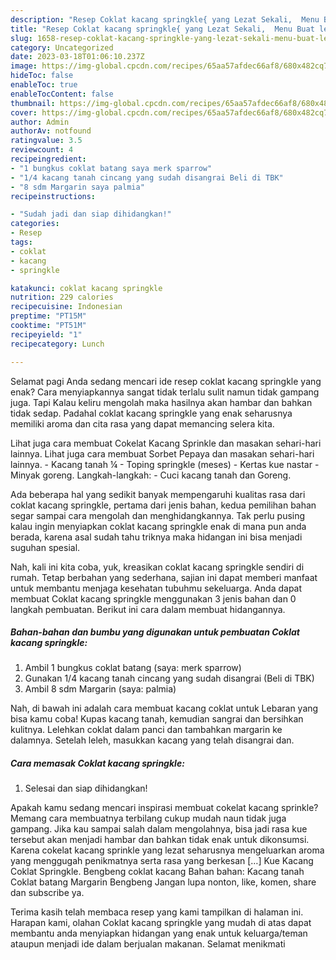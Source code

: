 ```yaml
---
description: "Resep Coklat kacang springkle{ yang Lezat Sekali,  Menu Buat lebaran"
title: "Resep Coklat kacang springkle{ yang Lezat Sekali,  Menu Buat lebaran"
slug: 1658-resep-coklat-kacang-springkle-yang-lezat-sekali-menu-buat-lebaran
category: Uncategorized
date: 2023-03-18T01:06:10.237Z
image: https://img-global.cpcdn.com/recipes/65aa57afdec66af8/680x482cq70/coklat-kacang-springkle-foto-resep-utama.jpg
hideToc: false
enableToc: true
enableTocContent: false
thumbnail: https://img-global.cpcdn.com/recipes/65aa57afdec66af8/680x482cq70/coklat-kacang-springkle-foto-resep-utama.jpg
cover: https://img-global.cpcdn.com/recipes/65aa57afdec66af8/680x482cq70/coklat-kacang-springkle-foto-resep-utama.jpg
author: Admin
authorAv: notfound
ratingvalue: 3.5
reviewcount: 4
recipeingredient:
- "1 bungkus coklat batang saya merk sparrow"
- "1/4 kacang tanah cincang yang sudah disangrai Beli di TBK"
- "8 sdm Margarin saya palmia"
recipeinstructions:

- "Sudah jadi dan siap dihidangkan!"
categories:
- Resep
tags:
- coklat
- kacang
- springkle

katakunci: coklat kacang springkle 
nutrition: 229 calories
recipecuisine: Indonesian
preptime: "PT15M"
cooktime: "PT51M"
recipeyield: "1"
recipecategory: Lunch

---
```



Selamat pagi Anda sedang mencari ide resep coklat kacang springkle yang enak? Cara menyiapkannya sangat tidak terlalu sulit namun tidak gampang juga. Tapi Kalau keliru mengolah maka hasilnya akan hambar dan bahkan tidak sedap. Padahal coklat kacang springkle yang enak seharusnya memiliki aroma dan cita rasa yang dapat memancing selera kita.


Lihat juga cara membuat Cokelat Kacang Sprinkle dan masakan sehari-hari lainnya. Lihat juga cara membuat Sorbet Pepaya dan masakan sehari-hari lainnya. - Kacang tanah ¼ - Toping springkle (meses) - Kertas kue nastar - Minyak goreng. Langkah-langkah: - Cuci kacang tanah dan Goreng.

Ada beberapa hal yang sedikit banyak mempengaruhi kualitas rasa dari coklat kacang springkle, pertama dari jenis bahan, kedua pemilihan bahan segar sampai cara mengolah dan menghidangkannya. Tak perlu pusing kalau ingin menyiapkan coklat kacang springkle enak di mana pun anda berada, karena asal sudah tahu triknya maka hidangan ini bisa menjadi suguhan spesial.


Nah, kali ini kita coba, yuk, kreasikan coklat kacang springkle sendiri di rumah. Tetap berbahan yang sederhana, sajian ini dapat memberi manfaat untuk membantu menjaga kesehatan tubuhmu sekeluarga. Anda dapat membuat Coklat kacang springkle menggunakan 3 jenis bahan dan 0 langkah pembuatan. Berikut ini cara dalam membuat hidangannya.

<!--inarticleads1-->

##### Bahan-bahan dan bumbu yang digunakan untuk pembuatan Coklat kacang springkle:

1. Ambil 1 bungkus coklat batang (saya: merk sparrow)
1. Gunakan 1/4 kacang tanah cincang yang sudah disangrai (Beli di TBK)
1. Ambil 8 sdm Margarin (saya: palmia)


Nah, di bawah ini adalah cara membuat kacang coklat untuk Lebaran yang bisa kamu coba! Kupas kacang tanah, kemudian sangrai dan bersihkan kulitnya. Lelehkan coklat dalam panci dan tambahkan margarin ke dalamnya. Setelah leleh, masukkan kacang yang telah disangrai dan. 

<!--inarticleads2-->

##### Cara memasak Coklat kacang springkle:


1. Selesai dan siap dihidangkan!

Apakah kamu sedang mencari inspirasi membuat cokelat kacang sprinkle? Memang cara membuatnya terbilang cukup mudah naun tidak juga gampang. Jika kau sampai salah dalam mengolahnya, bisa jadi rasa kue tersebut akan menjadi hambar dan bahkan tidak enak untuk dikonsumsi. Karena cokelat kacang sprinkle yang lezat seharusnya mengeluarkan aroma yang menggugah penikmatnya serta rasa yang berkesan […] Kue Kacang Coklat Springkle. Bengbeng coklat kacang Bahan bahan: Kacang tanah Coklat batang Margarin Bengbeng Jangan lupa nonton, like, komen, share dan subscribe ya. 

Terima kasih telah membaca resep yang kami tampilkan di halaman ini. Harapan kami, olahan Coklat kacang springkle yang mudah di atas dapat membantu anda menyiapkan hidangan yang enak untuk keluarga/teman ataupun menjadi ide dalam berjualan makanan. Selamat menikmati
